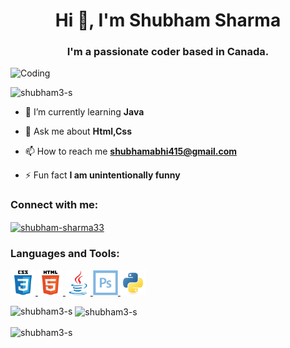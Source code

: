 <h1 align="center">Hi 👋, I'm Shubham Sharma</h1>
<h3 align="center">I'm a passionate coder based in Canada.</h3>
<img aling="right" alt="Coding" width="400" src="https://cdn.dribbble.com/users/1162077/screenshots/3848914/programmer.gif">


<p align="left"> <img src="https://komarev.com/ghpvc/?username=shubham3-s&label=Profile%20views&color=0e75b6&style=flat" alt="shubham3-s" /> </p>

- 🌱 I’m currently learning **Java**

- 💬 Ask me about **Html,Css**

- 📫 How to reach me **shubhamabhi415@gmail.com**

- ⚡ Fun fact **I am unintentionally funny**

<h3 align="left">Connect with me:</h3>
<p align="left">
<a href="https://linkedin.com/in/shubham-sharma33" target="blank"><img align="center" src="https://raw.githubusercontent.com/rahuldkjain/github-profile-readme-generator/master/src/images/icons/Social/linked-in-alt.svg" alt="shubham-sharma33" height="30" width="40" /></a>
</p>

<h3 align="left">Languages and Tools:</h3>
<p align="left"> <a href="https://www.w3schools.com/css/" target="_blank" rel="noreferrer"> <img src="https://raw.githubusercontent.com/devicons/devicon/master/icons/css3/css3-original-wordmark.svg" alt="css3" width="40" height="40"/> </a> <a href="https://www.w3.org/html/" target="_blank" rel="noreferrer"> <img src="https://raw.githubusercontent.com/devicons/devicon/master/icons/html5/html5-original-wordmark.svg" alt="html5" width="40" height="40"/> </a> <a href="https://www.java.com" target="_blank" rel="noreferrer"> <img src="https://raw.githubusercontent.com/devicons/devicon/master/icons/java/java-original.svg" alt="java" width="40" height="40"/> </a> <a href="https://www.photoshop.com/en" target="_blank" rel="noreferrer"> <img src="https://raw.githubusercontent.com/devicons/devicon/master/icons/photoshop/photoshop-line.svg" alt="photoshop" width="40" height="40"/> </a> <a href="https://www.python.org" target="_blank" rel="noreferrer"> <img src="https://raw.githubusercontent.com/devicons/devicon/master/icons/python/python-original.svg" alt="python" width="40" height="40"/> </a> </p>

<p><img align="left" src="https://github-readme-stats.vercel.app/api/top-langs?username=shubham3-s&show_icons=true&locale=en&layout=compact" alt="shubham3-s" /></p>

<p>&nbsp;<img align="center" src="https://github-readme-stats.vercel.app/api?username=shubham3-s&show_icons=true&locale=en" alt="shubham3-s" /></p>

<p><img align="center" src="https://github-readme-streak-stats.herokuapp.com/?user=shubham3-s&" alt="shubham3-s" /></p>
